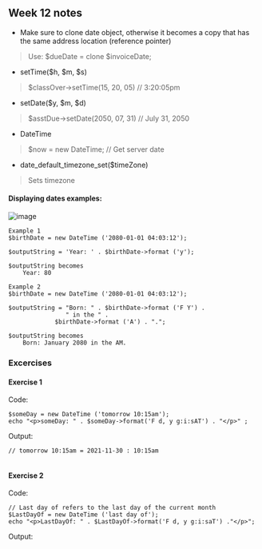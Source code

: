 ## Week 12 notes
- Make sure to clone date object, otherwise it becomes a copy that has the same address location (reference pointer)
> Use: $dueDate = clone $invoiceDate; 

- setTime($h, $m, $s) 
> $classOver->setTime(15, 20, 05) // 3:20:05pm

- setDate($y, $m, $d)
> $asstDue->setDate(2050, 07, 31) // July 31, 2050

- DateTime
> $now = new DateTime; // Get server date

- date_default_timezone_set($timeZone) 
> Sets timezone

#### Displaying dates examples: 
![image](https://user-images.githubusercontent.com/29869696/143900271-8ecc8874-4d62-410f-889e-8c40f1202462.png)
```
Example 1
$birthDate = new DateTime ('2080-01-01 04:03:12');

$outputString = 'Year: ' . $birthDate->format ('y');

$outputString becomes
	Year: 80

Example 2
$birthDate = new DateTime ('2080-01-01 04:03:12');

$outputString = "Born: " . $birthDate->format ('F Y') . 
                " in the " .
  			 $birthDate->format ('A') . ".";

$outputString becomes
	Born: January 2080 in the AM.
```

### Excercises
#### Exercise 1
Code: 
```
$someDay = new DateTime ('tomorrow 10:15am');
echo "<p>someDay: " . $someDay->format('F d, y g:i:sAT') . "</p>" ;
```
Output: 
```
// tomorrow 10:15am = 2021-11-30 : 10:15am
 
```

#### Exercise 2
Code:
```
// Last day of refers to the last day of the current month
$LastDayOf = new DateTime ('last day of');
echo "<p>LastDayOf: " . $LastDayOf->format('F d, y g:i:saT') ."</p>";
```
Output: 
```
```


